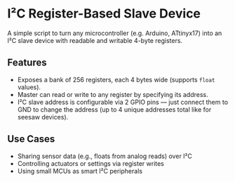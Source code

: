# I²C Register-Based Slave Device

A simple script to turn any microcontroller (e.g. Arduino, ATtinyx17) into an I²C slave device with readable and writable 4-byte registers.

## Features

- Exposes a bank of 256 registers, each 4 bytes wide (supports `float` values).
- Master can read or write to any register by specifying its address.
- I²C slave address is configurable via 2 GPIO pins — just connect them to GND to change the address (up to 4 unique addresses total like for seesaw devices).

## Use Cases

- Sharing sensor data (e.g., floats from analog reads) over I²C
- Controlling actuators or settings via register writes
- Using small MCUs as smart I²C peripherals

